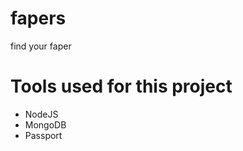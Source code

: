 # fapers

find your faper

<h1> Tools used for this project </h1>
<ul>
   <li>NodeJS</li>
   <li>MongoDB</li>
   <li>Passport</li>
<ul/> 
